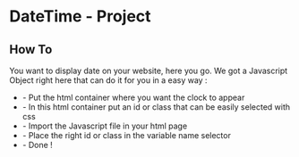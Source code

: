 <h1>DateTime - Project</h1>
<h2>How To </h2>
<p>
You want to display date on your website, here you go.
We got a Javascript Object right here that can do it for you in a easy way :
</p>
<ul>
<li>- Put the html container where you want the clock to appear</li>
<li>- In this html container put an id or class that can be easily selected with css</li>
<li>- Import the Javascript file in your html page</li>
<li>- Place the right id or class in the variable name selector</li>
<li>- Done !</li> 
</ul>

